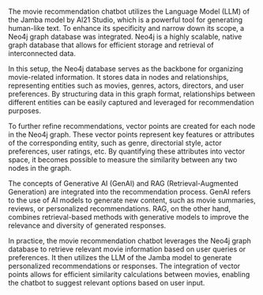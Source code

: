 The movie recommendation chatbot utilizes the Language Model (LLM) of the Jamba model by AI21 Studio, which is a powerful tool for generating human-like text. To enhance its specificity and narrow down its scope, a Neo4j graph database was integrated. Neo4j is a highly scalable, native graph database that allows for efficient storage and retrieval of interconnected data.

In this setup, the Neo4j database serves as the backbone for organizing movie-related information. It stores data in nodes and relationships, representing entities such as movies, genres, actors, directors, and user preferences. By structuring data in this graph format, relationships between different entities can be easily captured and leveraged for recommendation purposes.

To further refine recommendations, vector points are created for each node in the Neo4j graph. These vector points represent key features or attributes of the corresponding entity, such as genre, directorial style, actor preferences, user ratings, etc. By quantifying these attributes into vector space, it becomes possible to measure the similarity between any two nodes in the graph.

The concepts of Generative AI (GenAI) and RAG (Retrieval-Augmented Generation) are integrated into the recommendation process. GenAI refers to the use of AI models to generate new content, such as movie summaries, reviews, or personalized recommendations. RAG, on the other hand, combines retrieval-based methods with generative models to improve the relevance and diversity of generated responses.

In practice, the movie recommendation chatbot leverages the Neo4j graph database to retrieve relevant movie information based on user queries or preferences. It then utilizes the LLM of the Jamba model to generate personalized recommendations or responses. The integration of vector points allows for efficient similarity calculations between movies, enabling the chatbot to suggest relevant options based on user input.
